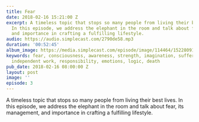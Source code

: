 ```yaml
---
title: Fear
date: 2018-02-16 15:21:00 Z
excerpt: A timeless topic that stops so many people from living their best lives.
  In this episode, we address the elephant in the room and talk about fear, its management,
  and importance in crafting a fulfilling lifestyle.
audio: https://audio.simplecast.com/2790de58.mp3
duration: '00:52:45'
album_image: https://media.simplecast.com/episode/image/114464/1522809168-artwork.jpg
keywords: fear, consciousness, awareness, strength, imagination, suffering, reality,
  independent work, responsibility, emotions, logic, death
pub_date: 2018-02-16 08:00:00 Z
layout: post
image: ''
episode: 3
---
```


A timeless topic that stops so many people from living their best lives. In this episode, we address the elephant in the room and talk about fear, its management, and importance in crafting a fulfilling lifestyle.
